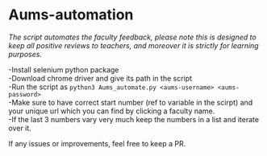 # Aums-automation
*The script automates the faculty feedback, please note this is designed to keep all positive reviews to teachers, and moreover it is strictly for learning purposes.*

-Install selenium python package   
-Download chrome driver and give its path in the script  
-Run the script as `python3 Aums_automate.py <aums-username> <aums-password>`  
-Make sure to have correct start number (ref to variable in the scirpt) and your unique url which you can find by clicking a faculty name.   
-If the last 3 numbers vary very much keep the numbers in a list and iterate over it.  

If any issues or improvements, feel free to keep a PR.  
